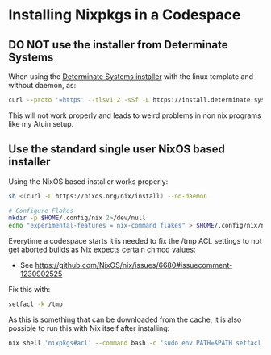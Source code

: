 # Installing Nixpkgs in a Codespace

## DO NOT use the installer from Determinate Systems

When using the [Determinate Systems installer](https://github.com/DeterminateSystems/nix-installer) with the linux template and without daemon, as:
```bash 
curl --proto '=https' --tlsv1.2 -sSf -L https://install.determinate.systems/nix | sh -s -- install linux --no-confirm --init none
```
This will not work properly and leads to weird problems in non nix programs like my Atuin setup. 

## Use the standard single user NixOS based installer

Using the NixOS based installer works properly:
```bash
sh <(curl -L https://nixos.org/nix/install) --no-daemon

# Configure Flakes
mkdir -p $HOME/.config/nix 2>/dev/null
echo "experimental-features = nix-command flakes" > $HOME/.config/nix/nix.conf
```

Everytime a codespace starts it is needed to fix the /tmp ACL settings to not get aborted builds as Nix expects certain chmod values:
- See https://github.com/NixOS/nix/issues/6680#issuecomment-1230902525

Fix this with:
```bash
setfacl -k /tmp
```
As this is something that can be downloaded from the cache, it is also possible to run this with Nix itself after installing:
```bash
nix shell 'nixpkgs#acl' --command bash -c 'sudo env PATH=$PATH setfacl -k /tmp'
```
